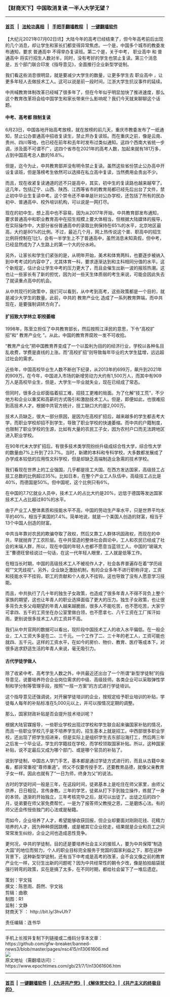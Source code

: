 ### 【财商天下】中国取消复读 一半人大学无望？
------------------------

#### [首页](https://github.com/gfw-breaker/banned-news3/blob/master/README.md) &nbsp;&nbsp;|&nbsp;&nbsp; [法轮功真相](https://github.com/begood0513/basic/blob/master/README.md)  &nbsp;&nbsp;|&nbsp;&nbsp; [手把手翻墙教程](https://github.com/gfw-breaker/guides/wiki)  &nbsp;&nbsp;|&nbsp;&nbsp; [一键翻墙软件](https://github.com/gfw-breaker/nogfw/blob/master/README.md)  



<div><p>
 【大纪元2021年07月02日讯】大陆今年的高考已经结束了，但今年高考前后出现的几个消息，却让学生和家长们都变得异常焦虑。一个是，中国多个城市的教委发布通知，要求
 <ok href="https://www.epochtimes.com/gb/tag/%E6%99%AE%E9%80%9A%E9%AB%98%E4%B8%AD.html">
  普通高中
 </ok>
 不得举办复读班。第二个是，关于中考，
 <ok href="https://www.epochtimes.com/gb/tag/%E8%81%8C%E4%B8%9A%E9%AB%98%E4%B8%AD.html">
  职业高中
 </ok>
 和
 <ok href="https://www.epochtimes.com/gb/tag/%E6%99%AE%E9%80%9A%E9%AB%98%E4%B8%AD.html">
  普通高中
 </ok>
 将实行招生人数对半，同时，没有考好的学生也禁止复读。第三个消息是，五个部门联合印发《指导意见》，全面推行企业新型学徒制。
</p>
<p>
 我们看这些消息很明显，就是要减少大学生的数量，让更多学生去
 <ok href="https://www.epochtimes.com/gb/tag/%E8%81%8C%E4%B8%9A%E9%AB%98%E4%B8%AD.html">
  职业高中
 </ok>
 ，让更多年轻人去做技术工人。这可以说是前一段时间，江浙大学生抗议事件的延续。
</p>
<p>
 中共喊教育体制改革已经喊了很多年了，但在今年似乎明显加快了推进速度，那么这个教育改革将会给中国学生和家长带来什么影响呢？我们今天就来聊聊这个话题。
</p>
<p>
</p>
<h4>
 中考、高考都
 <ok href="https://www.epochtimes.com/gb/tag/%E9%99%90%E5%88%B6%E5%A4%8D%E8%AF%BB.html">
  限制复读
 </ok>
</h4>
<p>
 6月23日，中国各地开始高考放榜，就在放榜的前几天，重庆市教委发布了一纸通知，禁止公办普通高中招收复读生，禁止开办复读班。而在重庆之前，像是云南、贵州、四川等地，也已经在前年和去年时发布过类似通知。这四个西南大省统一步调，涉及面不可谓不广，这四个省市在2021年的高考人数，加起来就有181万多，占到中国高考总人数的16.8%。
</p>
<p>
 但是，迄今为止，中共教育部并没有明令禁止复读。虽然这些省份禁止公办高中开设复读班，但是落榜考生依然可以选择在私立高中复读，当然费用会贵出不少。
</p>
<p>
 而且，现在收紧复读通道的还不只是高中，其实，初中生的复读路也越来越窄了。这几年，包括辽宁、山西、陕西、江西等省市的教育局都已经先后出台了文件，禁止初中毕业生复读中考。这个禁令还不单单是针对公办学校，还包括了所有的民办初中、普通高中、校外培训机构，可以说是一网打尽。
</p>
<p>
 现在的初中生，想上高中也不容易，因为从2017年开始，中共教育部发布通知，要求普通高中和职业教育高中在招生规模上要大体相当，但根据大陆媒体的报导，在实际操作中，大部分省份普通高中的录取比例保持在65%的水平，北京地区最高，大约是80%的比例。不过，最近几个月，网上热传说这个普、职高中的招生比例将控制在1比1，会有一半学生上不了普通高中，虽然消息未知真假，但中考，已经显然成为了人生路上的第一个大的分水岭。
</p>
<p>
 另外，让家长和学生们紧张的是，从明年开始，美术和体育两科，也要逐步被纳入到中考考试的内容中了，尤其体育一科，要求逐渐达到和主科相同分值的水平。这个新规定，估计会让学生中考的压力更大了，而且会催生出新一波的报班热潮。这也让一些家长有了新的担忧，因为对一些天生体质弱的考生来说，可能会因此失去了就读重点高中的机会。
</p>
<p>
 从中共现行的政策中，我们可以看到，从中考到高考，这些政策都是一个目的，就是减少大学生的数量。此前，中共的
 <ok href="https://www.epochtimes.com/gb/tag/%E6%95%99%E8%82%B2%E4%BA%A7%E4%B8%9A%E5%8C%96.html">
  教育产业化
 </ok>
 造成了一系列教育弊端，而中共现在，是要强制调转方向了。
</p>
<h4>
 扩招致大学林立 职校萎缩
</h4>
<p>
 1998年，陈至立担任了中共教育部长，然后按照江泽民的意思，下令“高校扩招”和“
 <ok href="https://www.epochtimes.com/gb/tag/%E6%95%99%E8%82%B2%E4%BA%A7%E4%B8%9A%E5%8C%96.html">
  教育产业化
 </ok>
 ”。从此，中国的教育界腐败一发不可收拾。
</p>
<p>
 “教育产业化”把中国教育界变成了一个以盈利为目的的经济行业，学校以各种名目乱收费，学费是直线的上涨。而“高校扩招”则导致每年毕业的大学生猛增，远远超过社会的需求。
</p>
<p>
 近些年，中国高校毕业生人数不断创下纪录，从2013年的699万，飙升到2021年的909万。在今年，中国进入市场的新增劳动力大约有1,500万人，而其中有909万人是高校毕业生，但是，大学生一毕业就失业，现在已经成了常态。
</p>
<p>
 但同时，很多企业却面临着招工难，招技工更难的局面。为了化解“技工荒”，不少地方和企业以重奖和高薪的方式吸引和激励技术工人。但是，即便如此，也很难招到高技术人才。根据中共官方统计，技工缺口大约是2,000万。
</p>
<p>
 技术人员缺乏，很大一部分原因，是因为在高校扩招后，越来越多的学生都去考大学，而职业学校却招不到学生，导致了职业学校的快速萎缩。而中共的户籍制度，也限制了职业学校的生源，比如有大量的农民工子女，因为农村户口而无法跨地区进入职业学校。
</p>
<p>
 在90年代末大学扩招后，有很多技术类学院纷纷升级成综合性大学，综合性大学的数量由7%上升到了23.7%。当时，新建的本科和专科学校，大多数都发展成了办学成本较低的应用性文科学校，但是却缺乏高端制造业急需的技术学校。
</p>
<p>
 我们看现在世界上的工业强国，几乎都是技工大国。在西方发达国家，高级技工占技工总数的比例超过35%。比如日本，在整个产业工人队伍中，高级技工占比是40%，而德国是50%。但中国呢，这个比例只有6%。
</p>
<p>
 在中国的7.7亿就业人员中，技术工人的占比大约是20%，远低于德国等发达国家技术工人占比超过80%的水平。
</p>
<p>
 由于产业工人整体素质和技能水平不高，中国的劳动生产率水平，只是世界平均水平的40%，相当于美国的7.4%。简单地说，就是一个美国人创造的财富，相当于13个中国人创造的财富。
</p>
<p>
 中共当年靠对农民的欺骗夺取了政权，然后又靠工人群体巩固政权，而现在的中共，早就抛弃了工农阶层。在中共营造的整体社会舆论中，工人和农民已经成了社会的末端人群，所以，现在中国的年轻人也都不愿意当蓝领工人。中国的“玻璃大王”曹德旺曾经说过一句话，在这一代年轻人眼里，工人就是低等工作。
</p>
<p>
 在相当长时期，中国的高级技术工人不被视作人才，社会各界普遍存在着“学历歧视”“文凭歧视”。另外，企业缺乏激励机制，有的企业多年不进行职称评定，工资和技能水平不挂钩，职工的贡献和个人收入不挂钩，这也导致了没有人愿意学习技能。
</p>
<p>
 而且，中共执行了几十年的独生子女政策，也造成了很多年青人不得不背负上整个家族的期望，这也让年青人的职业选择面临了更大的压力。独生子女政策，也让很多背负太多父母期望的年青人越来越脆弱，很多人不能吃苦，也不愿吃苦，大家宁可拿四、五千的工资坐在办公室里做白领，也不愿拿七、八千工资在工厂挥汗如雨，更别说很多技术工人的工资并不高。
</p>
<p>
 我们从中共官网的数据可以看出，现阶段中国技术工人的收入水平偏低。在一般企业，工人工资大多是在二、三千元。一个工作了二、三十年的老工人，工资可能也就四、五千元。这样的工资水平，在如今的房价、物价、教育、医疗等成本下，对很多追求舒适生活的年青人来说，毫无吸引力。
</p>
<h4>
 古代学徒学做人
</h4>
<p>
 除了收紧中考、高考学生人数之外，中共最近还出台了一个所谓“新型学徒制”的指导意见，说要培养符合企业岗位需求的中级、高级技师。各类企业可以采取弹性学制和学分制等管理手段，按照“一班一方案”的方式进行学徒培训。
</p>
<p>
 这个指导意见还强调说，对开展学徒培训的企业，按规定给予职业培训的补贴，学徒每人每年的补贴标准在5,000元以上，并可以按情况定期的调整。
</p>
<p>
 那么，国家财政补贴是否会提升技术培训呢？
</p>
<p>
 根据大陆官媒报导，一些职业学校出现过学校和学生联合起来骗国家补贴的情况，而且一些职业学校几乎是不培养学生的，招生基本上就是招工。中西部很多职业学校，还出现了把学生招进来，但是实际上是组织学生去东部沿海打工，然后两三年之后发一个毕业证。学生的学籍挂在学校，而学校领取国家补贴。所以，这种国家补贴，说不定最后又成为哪个部门、或是哪个官员的补贴了。
</p>
<p>
 说到学徒制，中国古人学门手艺，基本都是通过学徒方式进行的，而且从古籍中来看，都非常重视“尊师重道”。师父不仅要传授手艺，还要教育品德，就像父亲教育子女一样。因此也就有了“一日为师，终身为父”的说法。
</p>
<p>
 古时的学徒时间一般是三年，在这段时间，徒弟基本上是吃住在师父家里，由师父供养，日日相见，言传身教。三年的学艺，徒弟从打下手到独立操作，练就了一身的本领，逐渐的开始独立，三年考核完毕之后，就可以出徒了。出徒之后的四个月，徒弟要在师父家免费帮忙，一是为了报答师父教授之恩，二是磨炼心法。有的师父还会传授些独门的心法或是秘籍。
</p>
<p>
 而如今，企业培养了人才，希望能够收获回报，但企业却要面对刚刚花钱、花精力培养的人才，因为种种原因跳槽，或是被其它企业挖走，结果就是企业和员工之间常常发生纠纷，企业之间也造成恶性竞争。
</p>
<p>
 更何况，中共的学徒制，目的还是要培养社会主义的接班人，要为中共保障“制造大国”的地位而努力，个人的职业目标完全服务于党国的国家利益之下，那在这种背景下，这种新型学徒制，还有当下中考或是高考的改革，会不会又像之前的教育产业化一样，又衍生出新的问题呢？因为中共经常性的朝令夕改，像是拍拍脑袋就强行转弯的政策，实在是搞了太多，在不同时期，都给社会留下了一堆后遗症。
</p>
<p>
 策划：宇文铭
 <br/>
 撰文：陈思雨、蔚然、宇文铭
 <br/>
 剪辑：曲歌
 <br/>
 制图：R1
 <br/>
 监制：文静
 <br/>
 <ok href="https://www.epochtimes.com/gb/tag/%E8%B4%A2%E5%95%86%E5%A4%A9%E4%B8%8B.html">
  财商天下
 </ok>
 ：
 <ok href="http://bit.ly/3hvUfr7">
  http://bit.ly/3hvUfr7
 </ok>
</p>
<p>
 责任编辑：连书华
</p>
</div>
<hr/>
手机上长按并复制下列链接或二维码分享本文章：<br/>
https://github.com/gfw-breaker/banned-news3/blob/master/pages/nsc415/n13061606.md <br/>
<a href='https://github.com/gfw-breaker/banned-news3/blob/master/pages/nsc415/n13061606.md'><img src='https://github.com/gfw-breaker/banned-news3/blob/master/pages/nsc415/n13061606.md.png'/></a> <br/>
原文地址（需翻墙访问）：https://www.epochtimes.com/gb/21/7/1/n13061606.htm


------------------------
#### [首页](https://github.com/gfw-breaker/banned-news3/blob/master/README.md) &nbsp;|&nbsp; [一键翻墙软件](https://github.com/gfw-breaker/nogfw/blob/master/README.md) &nbsp;| [《九评共产党》](https://github.com/gfw-breaker/9ping.md/blob/master/README.md#九评之一评共产党是什么) | [《解体党文化》](https://github.com/gfw-breaker/jtdwh.md/blob/master/README.md) | [《共产主义的终极目的》](https://github.com/gfw-breaker/gczydzjmd.md/blob/master/README.md)


<img src='http://gfw-breaker.win/banned-news3/pages/nsc415/n13061606.md' width='0px' height='0px'/>